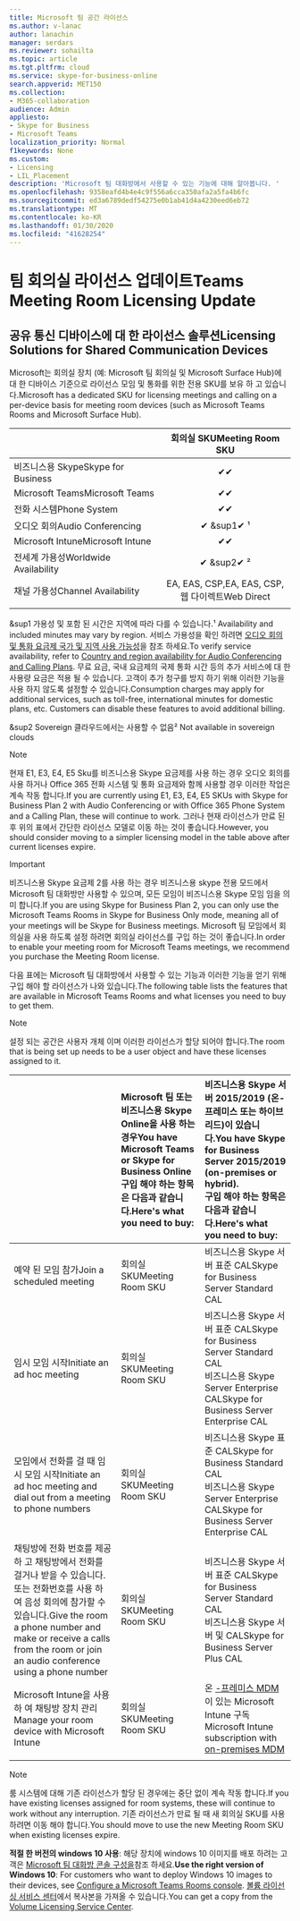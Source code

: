 ```yaml
---
title: Microsoft 팀 공간 라이선스
ms.author: v-lanac
author: lanachin
manager: serdars
ms.reviewer: sohailta
ms.topic: article
ms.tgt.pltfrm: cloud
ms.service: skype-for-business-online
search.appverid: MET150
ms.collection:
- M365-collaboration
audience: Admin
appliesto:
- Skype for Business
- Microsoft Teams
localization_priority: Normal
f1keywords: None
ms.custom:
- Licensing
- LIL_Placement
description: 'Microsoft 팀 대화방에서 사용할 수 있는 기능에 대해 알아봅니다. '
ms.openlocfilehash: 9358eafd4b4e4c9f556a6cca350afa2a5fa4b6fc
ms.sourcegitcommit: ed3a6789dedf54275e0b1ab41d4a4230eed6eb72
ms.translationtype: MT
ms.contentlocale: ko-KR
ms.lasthandoff: 01/30/2020
ms.locfileid: "41628254"
---
```

# <a name="teams-meeting-room-licensing-update"></a><span data-ttu-id="47fd7-103">팀 회의실 라이선스 업데이트</span><span class="sxs-lookup"><span data-stu-id="47fd7-103">Teams Meeting Room Licensing Update</span></span>

## <a name="licensing-solutions-for-shared-communication-devices"></a><span data-ttu-id="47fd7-104">공유 통신 디바이스에 대 한 라이선스 솔루션</span><span class="sxs-lookup"><span data-stu-id="47fd7-104">Licensing Solutions for Shared Communication Devices</span></span>

<span data-ttu-id="47fd7-105">Microsoft는 회의실 장치 (예: Microsoft 팀 회의실 및 Microsoft Surface Hub)에 대 한 디바이스 기준으로 라이선스 모임 및 통화를 위한 전용 SKU를 보유 하 고 있습니다.</span><span class="sxs-lookup"><span data-stu-id="47fd7-105">Microsoft has a dedicated SKU for licensing meetings and calling on a per-device basis for meeting room devices (such as Microsoft Teams Rooms and Microsoft Surface Hub).</span></span>

||<span data-ttu-id="47fd7-106">회의실 SKU</span><span class="sxs-lookup"><span data-stu-id="47fd7-106">Meeting Room SKU</span></span> |  
|:--- |:---: |
|<span data-ttu-id="47fd7-107">비즈니스용 Skype</span><span class="sxs-lookup"><span data-stu-id="47fd7-107">Skype for Business</span></span> |<span data-ttu-id="47fd7-108">&#x2714;</span><span class="sxs-lookup"><span data-stu-id="47fd7-108">&#x2714;</span></span>|
|<span data-ttu-id="47fd7-109">Microsoft Teams</span><span class="sxs-lookup"><span data-stu-id="47fd7-109">Microsoft Teams</span></span>|  <span data-ttu-id="47fd7-110">&#x2714;</span><span class="sxs-lookup"><span data-stu-id="47fd7-110">&#x2714;</span></span>|
|<span data-ttu-id="47fd7-111">전화 시스템</span><span class="sxs-lookup"><span data-stu-id="47fd7-111">Phone System</span></span>|  <span data-ttu-id="47fd7-112">&#x2714;</span><span class="sxs-lookup"><span data-stu-id="47fd7-112">&#x2714;</span></span>|
|<span data-ttu-id="47fd7-113">오디오 회의</span><span class="sxs-lookup"><span data-stu-id="47fd7-113">Audio Conferencing</span></span>|<span data-ttu-id="47fd7-114">&#x2714; &sup1</span><span class="sxs-lookup"><span data-stu-id="47fd7-114">&#x2714; &sup1;</span></span>|
|<span data-ttu-id="47fd7-115">Microsoft Intune</span><span class="sxs-lookup"><span data-stu-id="47fd7-115">Microsoft Intune</span></span>|<span data-ttu-id="47fd7-116">&#x2714;</span><span class="sxs-lookup"><span data-stu-id="47fd7-116">&#x2714;</span></span>|  
|<span data-ttu-id="47fd7-117">전세계 가용성</span><span class="sxs-lookup"><span data-stu-id="47fd7-117">Worldwide Availability</span></span> | <span data-ttu-id="47fd7-118">&#x2714; &sup2</span><span class="sxs-lookup"><span data-stu-id="47fd7-118">&#x2714; &sup2;</span></span>|
|<span data-ttu-id="47fd7-119">채널 가용성</span><span class="sxs-lookup"><span data-stu-id="47fd7-119">Channel Availability</span></span> | <span data-ttu-id="47fd7-120">EA, EAS, CSP,</span><span class="sxs-lookup"><span data-stu-id="47fd7-120">EA, EAS, CSP,</span></span> <br/><span data-ttu-id="47fd7-121">웹 다이렉트</span><span class="sxs-lookup"><span data-stu-id="47fd7-121">Web Direct</span></span> |
| | | |

<span data-ttu-id="47fd7-122">&sup1 가용성 및 포함 된 시간은 지역에 따라 다를 수 있습니다.</span><span class="sxs-lookup"><span data-stu-id="47fd7-122">&sup1; Availability and included minutes may vary by region.</span></span> <span data-ttu-id="47fd7-123">서비스 가용성을 확인 하려면 [오디오 회의 및 통화 요금제 국가 및 지역 사용 가능성](https://docs.microsoft.com/microsoftteams/country-and-region-availability-for-audio-conferencing-and-calling-plans)을 참조 하세요.</span><span class="sxs-lookup"><span data-stu-id="47fd7-123">To verify service availability, refer to  [Country and region availability for Audio Conferencing and Calling Plans](https://docs.microsoft.com/microsoftteams/country-and-region-availability-for-audio-conferencing-and-calling-plans).</span></span> <span data-ttu-id="47fd7-124">무료 요금, 국내 요금제의 국제 통화 시간 등의 추가 서비스에 대 한 사용량 요금은 적용 될 수 있습니다. 고객이 추가 청구를 방지 하기 위해 이러한 기능을 사용 하지 않도록 설정할 수 있습니다.</span><span class="sxs-lookup"><span data-stu-id="47fd7-124">Consumption charges may apply for additional services, such as toll-free, international minutes for domestic plans, etc. Customers can disable these features to avoid additional billing.</span></span>  

<span data-ttu-id="47fd7-125">&sup2 Sovereign 클라우드에서는 사용할 수 없음</span><span class="sxs-lookup"><span data-stu-id="47fd7-125">&sup2; Not available in sovereign clouds</span></span>  


> [!NOTE]
> <span data-ttu-id="47fd7-126">현재 E1, E3, E4, E5 Sku를 비즈니스용 Skype 요금제를 사용 하는 경우 오디오 회의를 사용 하거나 Office 365 전화 시스템 및 통화 요금제와 함께 사용할 경우 이러한 작업은 계속 작동 합니다.</span><span class="sxs-lookup"><span data-stu-id="47fd7-126">If you are currently using E1, E3, E4, E5 SKUs with Skype for Business Plan 2 with Audio Conferencing or with Office 365 Phone System and a Calling Plan, these will continue to work.</span></span> <span data-ttu-id="47fd7-127">그러나 현재 라이선스가 만료 된 후 위의 표에서 간단한 라이선스 모델로 이동 하는 것이 좋습니다.</span><span class="sxs-lookup"><span data-stu-id="47fd7-127">However, you should consider moving to a simpler licensing model in the table above after current licenses expire.</span></span>

> [!IMPORTANT]
> <span data-ttu-id="47fd7-128">비즈니스용 Skype 요금제 2를 사용 하는 경우 비즈니스용 skype 전용 모드에서 Microsoft 팀 대화방만 사용할 수 있으며, 모든 모임이 비즈니스용 Skype 모임 임을 의미 합니다.</span><span class="sxs-lookup"><span data-stu-id="47fd7-128">If you are using Skype for Business Plan 2, you can only use the Microsoft Teams Rooms in Skype for Business Only mode, meaning all of your meetings will be Skype for Business meetings.</span></span> <span data-ttu-id="47fd7-129">Microsoft 팀 모임에서 회의실을 사용 하도록 설정 하려면 회의실 라이선스를 구입 하는 것이 좋습니다.</span><span class="sxs-lookup"><span data-stu-id="47fd7-129">In order to enable your meeting room for Microsoft Teams meetings, we recommend you purchase the Meeting Room license.</span></span> 

<span data-ttu-id="47fd7-130">다음 표에는 Microsoft 팀 대화방에서 사용할 수 있는 기능과 이러한 기능을 얻기 위해 구입 해야 할 라이선스가 나와 있습니다.</span><span class="sxs-lookup"><span data-stu-id="47fd7-130">The following table lists the features that are available in Microsoft Teams Rooms and what licenses you need to buy to get them.</span></span>
  
> [!NOTE]
> <span data-ttu-id="47fd7-131">설정 되는 공간은 사용자 개체 이며 이러한 라이선스가 할당 되어야 합니다.</span><span class="sxs-lookup"><span data-stu-id="47fd7-131">The room that is being set up needs to be a user object and have these licenses assigned to it.</span></span>

|  | <span data-ttu-id="47fd7-132">Microsoft 팀 또는 비즈니스용 Skype Online을 사용 하는 경우</span><span class="sxs-lookup"><span data-stu-id="47fd7-132">You have Microsoft Teams or Skype for Business Online</span></span> <br/> <span data-ttu-id="47fd7-133">구입 해야 하는 항목은 다음과 같습니다.</span><span class="sxs-lookup"><span data-stu-id="47fd7-133">Here's what you need to buy:</span></span>   |<span data-ttu-id="47fd7-134">비즈니스용 Skype 서버 2015/2019 (온-프레미스 또는 하이브리드)이 있습니다.</span><span class="sxs-lookup"><span data-stu-id="47fd7-134">You have Skype for Business Server 2015/2019 (on-premises or hybrid).</span></span> <br/> <span data-ttu-id="47fd7-135">구입 해야 하는 항목은 다음과 같습니다.</span><span class="sxs-lookup"><span data-stu-id="47fd7-135">Here's what you need to buy:</span></span>|
|:-----|:-----|:-----|
|<span data-ttu-id="47fd7-136">예약 된 모임 참가</span><span class="sxs-lookup"><span data-stu-id="47fd7-136">Join a scheduled meeting</span></span>  | <span data-ttu-id="47fd7-137">회의실 SKU</span><span class="sxs-lookup"><span data-stu-id="47fd7-137">Meeting Room SKU</span></span>  |<span data-ttu-id="47fd7-138">비즈니스용 Skype 서버 표준 CAL</span><span class="sxs-lookup"><span data-stu-id="47fd7-138">Skype for Business Server Standard CAL</span></span>  |
|<span data-ttu-id="47fd7-139">임시 모임 시작</span><span class="sxs-lookup"><span data-stu-id="47fd7-139">Initiate an ad hoc meeting</span></span> | <span data-ttu-id="47fd7-140">회의실 SKU</span><span class="sxs-lookup"><span data-stu-id="47fd7-140">Meeting Room SKU</span></span>  |<span data-ttu-id="47fd7-141">비즈니스용 Skype 서버 표준 CAL</span><span class="sxs-lookup"><span data-stu-id="47fd7-141">Skype for Business Server Standard CAL</span></span>  <br/> <span data-ttu-id="47fd7-142">비즈니스용 Skype Server Enterprise CAL</span><span class="sxs-lookup"><span data-stu-id="47fd7-142">Skype for Business Server Enterprise CAL</span></span>|
|<span data-ttu-id="47fd7-143">모임에서 전화를 걸 때 임시 모임 시작</span><span class="sxs-lookup"><span data-stu-id="47fd7-143">Initiate an ad hoc meeting and dial out from a meeting to phone numbers</span></span> |  <span data-ttu-id="47fd7-144">회의실 SKU</span><span class="sxs-lookup"><span data-stu-id="47fd7-144">Meeting Room SKU</span></span> |<span data-ttu-id="47fd7-145">비즈니스용 Skype 표준 CAL</span><span class="sxs-lookup"><span data-stu-id="47fd7-145">Skype for Business Standard CAL</span></span>  <br/> <span data-ttu-id="47fd7-146">비즈니스용 Skype Server Enterprise CAL</span><span class="sxs-lookup"><span data-stu-id="47fd7-146">Skype for Business Server Enterprise CAL</span></span>|
|<span data-ttu-id="47fd7-147">채팅방에 전화 번호를 제공 하 고 채팅방에서 전화를 걸거나 받을 수 있습니다. 또는 전화번호를 사용 하 여 음성 회의에 참가할 수 있습니다.</span><span class="sxs-lookup"><span data-stu-id="47fd7-147">Give the room a phone number and make or receive a calls from the room or join an audio conference using a phone number</span></span>  | <span data-ttu-id="47fd7-148">회의실 SKU</span><span class="sxs-lookup"><span data-stu-id="47fd7-148">Meeting Room SKU</span></span>  |<span data-ttu-id="47fd7-149">비즈니스용 Skype 서버 표준 CAL</span><span class="sxs-lookup"><span data-stu-id="47fd7-149">Skype for Business Server Standard CAL</span></span>  <br/> <span data-ttu-id="47fd7-150">비즈니스용 Skype 서버 및 CAL</span><span class="sxs-lookup"><span data-stu-id="47fd7-150">Skype for Business Server Plus CAL</span></span>  |
|<span data-ttu-id="47fd7-151">Microsoft Intune을 사용 하 여 채팅방 장치 관리</span><span class="sxs-lookup"><span data-stu-id="47fd7-151">Manage your room device with Microsoft Intune</span></span> |<span data-ttu-id="47fd7-152">회의실 SKU</span><span class="sxs-lookup"><span data-stu-id="47fd7-152">Meeting Room SKU</span></span>  |<span data-ttu-id="47fd7-153">온 [-프레미스 MDM](https://docs.microsoft.com/configmgr/mdm/plan-design/plan-on-premises-mdm) 이 있는 Microsoft Intune 구독</span><span class="sxs-lookup"><span data-stu-id="47fd7-153">Microsoft Intune subscription with [on-premises MDM](https://docs.microsoft.com/configmgr/mdm/plan-design/plan-on-premises-mdm)</span></span> |
| |||

> [!NOTE]
> <span data-ttu-id="47fd7-154">룸 시스템에 대해 기존 라이선스가 할당 된 경우에는 중단 없이 계속 작동 합니다.</span><span class="sxs-lookup"><span data-stu-id="47fd7-154">If you have existing licenses assigned for room systems, these will continue to work without any interruption.</span></span> <span data-ttu-id="47fd7-155">기존 라이선스가 만료 될 때 새 회의실 SKU를 사용 하려면 이동 해야 합니다.</span><span class="sxs-lookup"><span data-stu-id="47fd7-155">You should move to use the new Meeting Room SKU when existing licenses expire.</span></span>  

 <span data-ttu-id="47fd7-156">**적절 한 버전의 windows 10 사용**: 해당 장치에 windows 10 이미지를 배포 하려는 고객은 [Microsoft 팀 대화방 콘솔 구성을](https://docs.microsoft.com/microsoftteams/room-systems/console)참조 하세요.</span><span class="sxs-lookup"><span data-stu-id="47fd7-156">**Use the right version of Windows 10**: For customers who want to deploy Windows 10 images to their devices, see [Configure a Microsoft Teams Rooms console](https://docs.microsoft.com/microsoftteams/room-systems/console).</span></span> <span data-ttu-id="47fd7-157">[볼륨 라이선싱 서비스 센터](https://www.microsoft.com/Licensing/servicecenter/)에서 복사본을 가져올 수 있습니다.</span><span class="sxs-lookup"><span data-stu-id="47fd7-157">You can get a copy from the [Volume Licensing Service Center](https://www.microsoft.com/Licensing/servicecenter/).</span></span>
